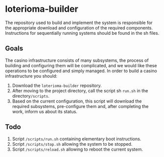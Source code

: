 # loterioma-builder
The repository used to build and implement the system is responsible for the appropriate download and configuration of the required components. Instructions for sequentially running systems should be found in the sh files.

## Goals
The casino infrastructure consists of many subsystems, the process of building and configuring them will be complicated, and we would like these operations to be configured and simply managed.
In order to build a casino infrastructure you should:
1. Download the `loterioma-builder` repository.
2. After moving to the project directory, call the script sh `run.sh` in the directory`/scripts`.
3. Based on the current configuration, this script will download the required subsystems, pre-configure them and, after completing the work, inform us about its status.

## Todo
1. Script `/scripts/run.sh` containing elementary boot instructions.
2. Script `/scripts/stop.sh` allowing the system to be stopped.
3. Script `/scripts/reload.sh` allowing to reboot the current system.
